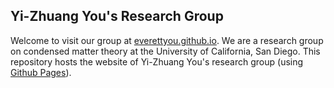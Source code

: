 ## Yi-Zhuang You's Research Group

Welcome to visit our group at [everettyou.github.io](https://everettyou.github.io/). We are a research group on condensed matter theory at the University of California, San Diego. This repository hosts the website of Yi-Zhuang You's research group (using [Github Pages](https://pages.github.com/)). 
